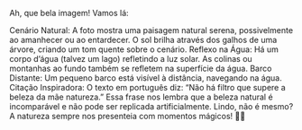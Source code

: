 Ah, que bela imagem! Vamos lá:

Cenário Natural: A foto mostra uma paisagem natural serena, possivelmente ao amanhecer ou ao entardecer. O sol brilha através dos galhos de uma árvore, criando um tom quente sobre o cenário.
Reflexo na Água: Há um corpo d’água (talvez um lago) refletindo a luz solar. As colinas ou montanhas ao fundo também se refletem na superfície da água.
Barco Distante: Um pequeno barco está visível à distância, navegando na água.
Citação Inspiradora: O texto em português diz: “Não há filtro que supere a beleza da mãe natureza.” Essa frase nos lembra que a beleza natural é incomparável e não pode ser replicada artificialmente.
Lindo, não é mesmo? A natureza sempre nos presenteia com momentos mágicos! 🌅🌿